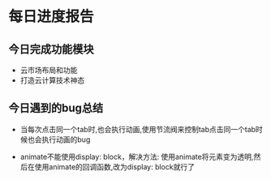 # 每日进度报告



 ##  今日完成功能模块

- 云市场布局和功能
- 打造云计算技术神态


## 今日遇到的bug总结

+ 当每次点击同一个tab时,也会执行动画,使用节流阀来控制tab点击同一个tab时候也会执行动画的bug

+ animate不能使用display: block，解决方法: 使用animate将元素变为透明,然后在使用animate的回调函数,改为display: block就行了

